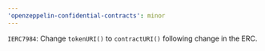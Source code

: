 ```yaml
---
'openzeppelin-confidential-contracts': minor
---
```


`IERC7984`: Change `tokenURI()` to `contractURI()` following change in the ERC.
